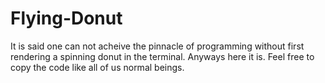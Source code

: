 # Flying-Donut
It is said one can not acheive the pinnacle of programming without first rendering a spinning donut in the terminal.
Anyways here it is. Feel free to copy the code like all of us normal beings.
